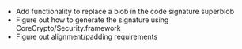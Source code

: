 * Add functionality to replace a blob in the code signature superblob
* Figure out how to generate the signature using CoreCrypto/Security.framework
* Figure out alignment/padding requirements